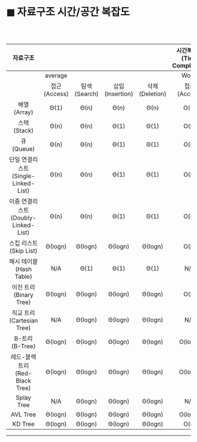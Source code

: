 # ◼ 자료구조 시간/공간 복잡도

<br>
<br>

|               자료구조               |               |               |                  |                 | 시간복잡도 (Time Complexity) |               |                  |                 | 공간복잡도 (space Complexity) |
| :----------------------------------: | :-----------: | :-----------: | :--------------: | :-------------: | :--------------------------: | :-----------: | :--------------: | :-------------: | :---------------------------: |
|                                      |    average    |               |                  |                 |            Worst             |               |                  |                 |             Worst             |
|                                      | 접근 (Access) | 탐색 (Search) | 삽입 (Insertion) | 삭제 (Deletion) |        접근 (Access)         | 탐색 (Search) | 삽입 (Insertion) | 삭제 (Deletion) |
|             배열 (Array)             |     Θ(1)      |     Θ(n)      |       Θ(n)       |      Θ(n)       |             O(1)             |     O(n)      |       O(n)       |      O(n)       |             O(n)              |
|             스택 (Stack)             |     Θ(n)      |     Θ(n)      |       Θ(1)       |      Θ(1)       |             O(n)             |     O(n)      |       O(1)       |      O(1)       |             O(n)              |
|              큐 (Queue)              |     Θ(n)      |     Θ(n)      |       Θ(1)       |      Θ(1)       |             O(n)             |     O(n)      |       O(1)       |      O(1)       |             O(n)              |
| 단일 연결리스트 (Single-Linked-List) |     Θ(n)      |     Θ(n)      |       Θ(1)       |      Θ(1)       |             O(n)             |     O(n)      |       O(1)       |      O(1)       |             O(n)              |
| 이중 연결리스트 (Doubly-Linked-List) |     Θ(n)      |     Θ(n)      |       Θ(1)       |      Θ(1)       |             O(n)             |     O(n)      |       O(1)       |      O(1)       |             O(n)              |
|       스킵 리스트 (Skip List)        |    Θ(logn)    |    Θ(logn)    |     Θ(logn)      |     Θ(logn)     |             O(n)             |     O(n)      |       O(n)       |      O(n)       |           O(nlogn)            |
|       해시 테이블 (Hash Table)       |      N/A      |     Θ(1)      |       Θ(1)       |      Θ(1)       |             N/A              |     O(n)      |       O(n)       |      O(n)       |             O(n)              | O(n) |
|       이진 트리 (Binary Tree)        |    Θ(logn)    |    Θ(logn)    |     Θ(logn)      |     Θ(logn)     |             O(n)             |     O(n)      |       O(n)       |      O(n)       |             O(n)              |
|      직교 트리 (Cartesian Tree)      |      N/A      |    Θ(logn)    |     Θ(logn)      |     Θ(logn)     |             N/A              |     O(n)      |       O(n)       |      O(n)       |             O(n)              |
|           B-트리 (B-Tree)            |    Θ(logn)    |    Θ(logn)    |     Θ(logn)      |     Θ(logn)     |           O(logn)            |    O(logn)    |     O(logn)      |     O(logn)     |             O(n)              |
|   레드-블랙 트리 (Red-Black Tree)    |    Θ(logn)    |    Θ(logn)    |     Θ(logn)      |     Θ(logn)     |           O(logn)            |    O(logn)    |     O(logn)      |     O(logn)     |             O(n)              |
|              Splay Tree              |      N/A      |    Θ(logn)    |     Θ(logn)      |     Θ(logn)     |             N/A              |    O(logn)    |     O(logn)      |     O(logn)     |             O(n)              |
|               AVL Tree               |    Θ(logn)    |    Θ(logn)    |     Θ(logn)      |     Θ(logn)     |           O(logn)            |    O(logn)    |     O(logn)      |     O(logn)     |             O(n)              |
|               KD Tree                |    Θ(logn)    |    Θ(logn)    |     Θ(logn)      |     Θ(logn)     |             O(n)             |     O(n)      |       O(n)       |      O(n)       |             O(n)              |

---
